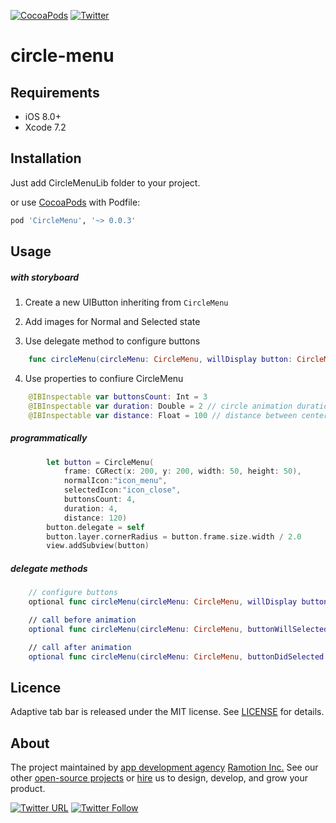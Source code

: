 [![CocoaPods](https://img.shields.io/cocoapods/p/CircleMenu.svg)](https://cocoapods.org/pods/CircleMenu)
[![Twitter](https://img.shields.io/badge/Twitter-@Ramotion-blue.svg?style=flat)](http://twitter.com/Ramotion)
<!--[![CocoaPods](https://img.shields.io/cocoapods/v/CercleMenu.svg)](http://cocoapods.org/pods/CircleMenu)-->

# circle-menu

## Requirements

- iOS 8.0+
- Xcode 7.2

## Installation

Just add CircleMenuLib folder to your project.

or use [CocoaPods](https://cocoapods.org) with Podfile:
``` ruby
pod 'CircleMenu', '~> 0.0.3'
```

## Usage

##### with storyboard

1) Create a new UIButton inheriting from `CircleMenu`

2) Add images for Normal and Selected state

3) Use delegate method to configure buttons 
``` swift
    func circleMenu(circleMenu: CircleMenu, willDisplay button: CircleMenuButton, atIndex: Int)
```
4) Use properties to confiure CircleMenu
``` swift
    @IBInspectable var buttonsCount: Int = 3
    @IBInspectable var duration: Double = 2 // circle animation duration 
    @IBInspectable var distance: Float = 100 // distance between center button and buttons
```
##### programmatically

``` swift
        let button = CircleMenu(
            frame: CGRect(x: 200, y: 200, width: 50, height: 50),
            normalIcon:"icon_menu",
            selectedIcon:"icon_close",
            buttonsCount: 4,
            duration: 4,
            distance: 120)
        button.delegate = self
        button.layer.cornerRadius = button.frame.size.width / 2.0
        view.addSubview(button)
```

##### delegate methods

``` swift
    // configure buttons
    optional func circleMenu(circleMenu: CircleMenu, willDisplay button: CircleMenuButton, atIndex: Int)

    // call before animation
    optional func circleMenu(circleMenu: CircleMenu, buttonWillSelected button: CircleMenuButton, atIndex: Int)

    // call after animation
    optional func circleMenu(circleMenu: CircleMenu, buttonDidSelected button: CircleMenuButton, atIndex: Int)
```

## Licence

Adaptive tab bar is released under the MIT license.
See [LICENSE](./LICENSE) for details.

## About
The project maintained by [app development agency](https://ramotion.com?utm_source=gthb&utm_medium=special&utm_campaign=circle-menu) [Ramotion Inc.](https://ramotion.com?utm_source=gthb&utm_medium=special&utm_campaign=circle-menu)
See our other [open-source projects](https://github.com/ramotion) or [hire](https://ramotion.com?utm_source=gthb&utm_medium=special&utm_campaign=circle-menu) us to design, develop, and grow your product.

[![Twitter URL](https://img.shields.io/twitter/url/http/shields.io.svg?style=social)](https://twitter.com/intent/tweet?text=https://github.com/ramotion/circle-menu)
[![Twitter Follow](https://img.shields.io/twitter/follow/ramotion.svg?style=social)](https://twitter.com/ramotion)

